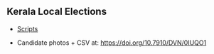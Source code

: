 ## Kerala Local Elections

* [Scripts](scripts/)

* Candidate photos + CSV at: https://doi.org/10.7910/DVN/0IUQO1

